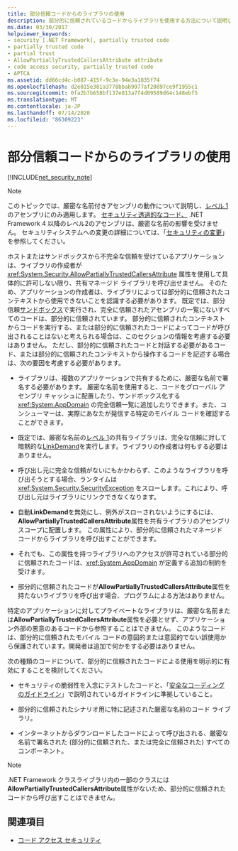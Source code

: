 ```yaml
---
title: 部分信頼コードからのライブラリの使用
description: 部分的に信頼されているコードからライブラリを使用する方法について説明します。 AllowPartiallyTrustedCallersAttribute 属性を使用して、共有マネージライブラリを呼び出します。
ms.date: 03/30/2017
helpviewer_keywords:
- security [.NET Framework], partially trusted code
- partially trusted code
- partial trust
- AllowPartiallyTrustedCallersAttribute attribute
- code access security, partially trusted code
- APTCA
ms.assetid: dd66cd4c-b087-415f-9c3e-94e3a1835f74
ms.openlocfilehash: d2e015e381a3778bbab9977af20897ce9f1955c1
ms.sourcegitcommit: 0fa2b7b658bf137e813a7f4d09589d64c148ebf5
ms.translationtype: MT
ms.contentlocale: ja-JP
ms.lasthandoff: 07/14/2020
ms.locfileid: "86309223"
---
```

# <a name="using-libraries-from-partially-trusted-code"></a>部分信頼コードからのライブラリの使用
[!INCLUDE[net_security_note](../../../includes/net-security-note-md.md)]  
  
> [!NOTE]
> このトピックでは、厳密な名前付きアセンブリの動作について説明し、[レベル 1](security-transparent-code-level-1.md)のアセンブリにのみ適用します。 [セキュリティ透過的なコード、](security-transparent-code-level-2.md) .NET Framework 4 以降のレベル2のアセンブリは、厳密な名前の影響を受けません。 セキュリティシステムへの変更の詳細については、「[セキュリティの変更](https://docs.microsoft.com/previous-versions/dotnet/framework/security/security-changes)」を参照してください。  
  
 ホストまたはサンドボックスから不完全な信頼を受けているアプリケーションは、ライブラリの作成者が <xref:System.Security.AllowPartiallyTrustedCallersAttribute> 属性を使用して具体的に許可しない限り、共有マネージド ライブラリを呼び出せません。 そのため、アプリケーションの作成者は、ライブラリによっては部分的に信頼されたコンテキストから使用できないことを認識する必要があります。 既定では、部分信頼[サンドボックス](how-to-run-partially-trusted-code-in-a-sandbox.md)で実行され、完全に信頼されたアセンブリの一覧にないすべてのコードは、部分的に信頼されています。 部分的に信頼されたコンテキストからコードを実行する、または部分的に信頼されたコードによってコードが呼び出されることはないと考えられる場合は、このセクションの情報を考慮する必要はありません。 ただし、部分的に信頼されたコードと対話する必要があるコード、または部分的に信頼されたコンテキストから操作するコードを記述する場合は、次の要因を考慮する必要があります。  
  
- ライブラリは、複数のアプリケーションで共有するために、厳密な名前で署名する必要があります。 厳密な名前を使用すると、コードをグローバル アセンブリ キャッシュに配置したり、サンドボックス化する <xref:System.AppDomain> の完全信頼一覧に追加したりできます。また、コンシューマーは、実際にあなたが発信する特定のモバイル コードを確認することができます。  
  
- 既定では、厳密な名前の[レベル 1](security-transparent-code-level-1.md)の共有ライブラリは、完全な信頼に対して暗黙的な[LinkDemand](link-demands.md)を実行します。ライブラリの作成者は何もする必要はありません。  
  
- 呼び出し元に完全な信頼がないにもかかわらず、このようなライブラリを呼び出そうとする場合、ランタイムは <xref:System.Security.SecurityException> をスローします。これにより、呼び出し元はライブラリにリンクできなくなります。  
  
- 自動**LinkDemand**を無効にし、例外がスローされないようにするには、 **AllowPartiallyTrustedCallersAttribute**属性を共有ライブラリのアセンブリスコープに配置します。 この属性により、部分的に信頼されたマネージド コードからライブラリを呼び出すことができます。  
  
- それでも、この属性を持つライブラリへのアクセスが許可されている部分的に信頼されたコードは、<xref:System.AppDomain> が定義する追加の制約を受けます。  
  
- 部分的に信頼されたコードが**AllowPartiallyTrustedCallersAttribute**属性を持たないライブラリを呼び出す場合、プログラムによる方法はありません。  
  
 特定のアプリケーションに対してプライベートなライブラリは、厳密な名前または**AllowPartiallyTrustedCallersAttribute**属性を必要とせず、アプリケーション外部の悪意のあるコードから参照することはできません。 このようなコードは、部分的に信頼されたモバイル コードの意図的または意図的でない誤使用から保護されています。開発者は追加で何かをする必要はありません。  
  
 次の種類のコードについて、部分的に信頼されたコードによる使用を明示的に有効にすることを検討してください。  
  
- セキュリティの脆弱性を入念にテストしたコードと、「[安全なコーディングのガイドライン](../../standard/security/secure-coding-guidelines.md)」で説明されているガイドラインに準拠していること。  
  
- 部分的に信頼されたシナリオ用に特に記述された厳密な名前のコード ライブラリ。  
  
- インターネットからダウンロードしたコードによって呼び出される、厳密な名前で署名された (部分的に信頼された、または完全に信頼された) すべてのコンポーネント。   
  
> [!NOTE]
> .NET Framework クラスライブラリ内の一部のクラスには**AllowPartiallyTrustedCallersAttribute**属性がないため、部分的に信頼されたコードから呼び出すことはできません。  
  
## <a name="see-also"></a>関連項目

- [コード アクセス セキュリティ](code-access-security.md)
